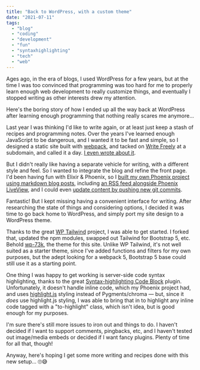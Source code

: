 ```yaml
---
title: "Back to WordPress, with a custom theme"
date: "2021-07-11"
tags: 
  - "blog"
  - "coding"
  - "development"
  - "fun"
  - "syntaxhighlighting"
  - "tech"
  - "web"
---
```


Ages ago, in the era of blogs, I used WordPress for a few years, but at the time I was too convinced that programming was too hard for me to properly learn enough web development to really customize things, and eventually I stopped writing as other interests drew my attention.

Here's the boring story of how I ended up all the way back at WordPress after learning enough programming that nothing really scares me anymore...

Last year I was thinking I'd like to write again, or at least just keep a stash of recipes and programming notes. Over the years I've learned enough JavaScript to be dangerous, and I wanted it to be fast and simple, so I designed a static site built with [webpack](https://webpack.js.org/), and tacked on [Write Freely](https://writefreely.org/) at a subdomain, and called it a day. [I even wrote about it](https://73k.us/blog/new-front-page-internet-home).

But I didn't really like having a separate vehicle for writing, with a different style and feel. So I wanted to integrate the blog and refine the front page. I'd been having fun with Elixir & Phoenix, so I [built my own Phoenix project using markdown blog posts](https://73k.us/blog/blog-incorporated-2021), including [an RSS feed alongside Phoenix LiveView](https://73k.us/blog/rss-feed-when-using-elixir-phoenix-liveview), and I could even [update content by pushing new git commits](https://73k.us/blog/elixir-phoenix-automated-deployment-gitea-systemd-git).

Fantastic! But I kept missing having a convenient interface for writing. After researching the state of things and considering options, I decided it was time to go back home to WordPress, and simply port my site design to a WordPress theme.

Thanks to the great [WP Tailwind](https://github.com/cjkoepke/wp-tailwind) project, I was able to get started. I forked that, updated the npm modules, swapped out Tailwind for Bootstrap 5, etc. Behold [wp-73k](https://github.com/apiontek/wp-73k), the theme for this site. Unlike WP Tailwind, it's not well suited as a starter theme, since I've added functions and filters for my own purposes, but the adept looking for a webpack 5, Bootstrap 5 base could still use it as a starting point.

One thing I was happy to get working is server-side code syntax highlighting, thanks to the great [Syntax-highlighting Code Block](https://github.com/westonruter/syntax-highlighting-code-block) plugin. Unfortunately, it doesn't handle inline code, which my Phoenix project had, and uses [highlight.js](https://highlightjs.org/) styling instead of Pygments/chroma — but, since it _does_ use highlight.js styling, I was able to bring that in to highlight any inline code tagged with a "to-highlight" class, which isn't idea, but is good enough for my purposes.

I'm sure there's still more issues to iron out and things to do. I haven't decided if I want to support comments, pingbacks, etc, and I haven't tested out image/media embeds or decided if I want fancy plugins. Plenty of time for all that, though!

Anyway, here's hoping I get some more writing and recipes done with this new setup… 🙄😅
